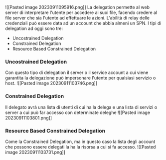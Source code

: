 ![[Pasted image 20230911095916.png]]
La delegation permette al web server di interpretare l'utente per accedere ai suoi file, facendo credere al file server che sia l'utente ad effettuare le azioni.
L'abilità di relay delle credenziali può essere data ad un account che abbia almeni un SPN.
I tipi di delegation ad oggi sono tre:
- Uncostrained Delegation
- Constrained Delegation
- Resource Based Constrained Delegation
### **Uncostrained Delegation**
Con questo tipo di delegation il server o il service account a cui viene garantita la delegazione può impersonare l'utente per qualsiasi servizio o host.
![[Pasted image 20230911103746.png]]
### **Constrained Delegation**
Il delegato avrà una lista di utenti di cui ha la delega e una lista di servizi o server a cui può far accesso con determinate deleghe
![[Pasted image 20230911103801.png]]

### **Resource Based Constrained Delegation**
Come la Constrained Delegation, ma in questo caso la lista degli account che possono essere delegati la ha la risorsa a cui si fa accesso.
![[Pasted image 20230911103731.png]]
